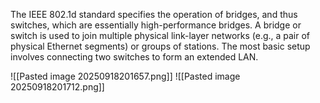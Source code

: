 The IEEE 802.1d standard specifies the operation of bridges, and thus switches, which are essentially high-performance bridges. A bridge or switch is used to join multiple physical link-layer networks (e.g., a pair of physical Ethernet segments) or groups of stations. The most basic setup involves connecting two switches to form an extended LAN.

![[Pasted image 20250918201657.png]]
![[Pasted image 20250918201712.png]]

